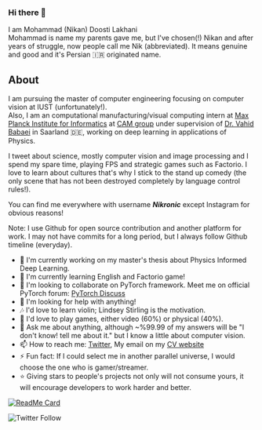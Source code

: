 ### Hi there 👋
I am Mohammad (Nikan) Doosti Lakhani<br>
Mohammad is name my parents gave me, but I've chosen(!) Nikan and after years of struggle, now people call me Nik (abbreviated). It means genuine and good and it's Persian :iran: originated name.

## About
I am pursuing the master of computer engineering focusing on computer vision at IUST (unfortunately!). <br>
Also, I am an computational manufacturing/visual computing intern at [Max Planck Institute for Informatics](mpi-inf.mpg.de) at [CAM group](http://cam.mpi-inf.mpg.de/) under supervision of [Dr. Vahid Babaei](http://cam.mpi-inf.mpg.de/?view=people_vahid) in Saarland :de:, working on deep learning in applications of Physics.<br>

I tweet about science, mostly computer vision and image processing and I spend my spare time, playing FPS and strategic games such as Factorio. I love to learn about cultures that's why I stick to the stand up comedy (the only scene that has not been destroyed completely by language control rules!).<br>

You can find me everywhere with username _**Nikronic**_ except Instagram for obvious reasons!

Note: I use Github for open source contribution and another platform for work. I may not have commits for a long period, but I always follow Github timeline (everyday).

- 🔭 I'm currently working on my master's thesis about Physics Informed Deep Learning.
- 🌱 I'm currently learning English and Factorio game!
- 👯 I'm looking to collaborate on PyTorch framework. Meet me on official PyTorch forum: [PyTorch Discuss](https://discuss.pytorch.org/u/nikronic/summary)
- 🤔 I'm looking for help with anything!
- 🎶 I'd love to learn violin; Lindsey Stirling is the motivation.
- 💓 I'd love to play games, either video (60%) or physical (40%).
- 💬 Ask me about anything, although ~%99.99 of my answers will be "I don't know! tell me about it." but I know a little about computer vision.
- 📫 How to reach me: [Twitter](https://twitter.com/NIkronic), My email on my [CV website](https://nikronic.github.io)
- ⚡ Fun fact: If I could select me in another parallel universe, I would choose the one who is gamer/streamer.
- ⭐ Giving stars to people's projects not only will not consume yours, it will encourage developers to work harder and better. 

[![ReadMe Card](https://github-readme-stats.vercel.app/api?username=Nikronic&theme=prussian&show_icons=true)](https://github.com/Nikronic)

![Twitter Follow](https://img.shields.io/twitter/follow/Nikronic?style=social)

